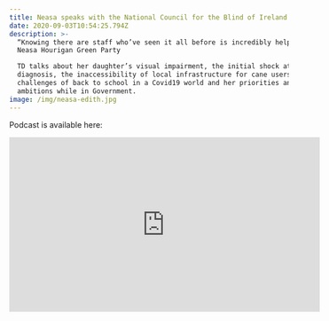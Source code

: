 ```yaml
---
title: Neasa speaks with the National Council for the Blind of Ireland (NCBI)
date: 2020-09-03T10:54:25.794Z
description: >-
  “Knowing there are staff who’ve seen it all before is incredibly helpful.”
  Neasa Hourigan Green Party

  TD talks about her daughter’s visual impairment, the initial shock at
  diagnosis, the inaccessibility of local infrastructure for cane users, the
  challenges of back to school in a Covid19 world and her priorities and
  ambitions while in Government.
image: /img/neasa-edith.jpg
---
```

Podcast is available here:

<iframe width="560" height="315" src="https://www.youtube.com/embed/ByC89JziX8M" frameborder="0" allow="accelerometer; autoplay; encrypted-media; gyroscope; picture-in-picture" allowfullscreen></iframe>
